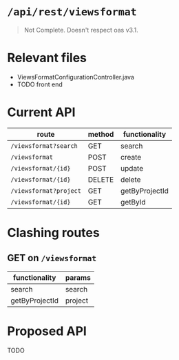 # `/api/rest/viewsformat`
> Not Complete.
> Doesn't respect oas v3.1.

# Relevant files
- ViewsFormatConfigurationController.java
- TODO front end

# Current API
|route|method|functionality|
|-|-|-|
|`/viewsformat?search`|GET|search|
|`/viewsformat`|POST|create|
|`/viewsformat/{id}`|POST|update|
|`/viewsformat/{id}`|DELETE|delete|
|`/viewsformat?project`|GET|getByProjectId|
|`/viewsformat/{id}`|GET|getById|

# Clashing routes

## GET on `/viewsformat`
|functionality|params|
|-|-|
|search|search|
|getByProjectId|project|

# Proposed API
TODO